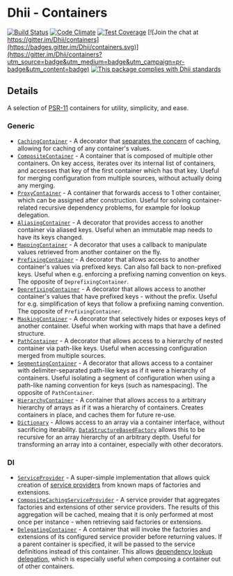 # Dhii - Containers

[![Build Status](https://travis-ci.org/Dhii/containers.svg?branch=master)](https://travis-ci.org/Dhii/containers)
[![Code Climate](https://codeclimate.com/github/Dhii/containers/badges/gpa.svg)](https://codeclimate.com/github/Dhii/containers)
[![Test Coverage](https://codeclimate.com/github/Dhii/containers/badges/coverage.svg)](https://codeclimate.com/github/Dhii/containers/coverage)
[![Join the chat at https://gitter.im/Dhii/containers](https://badges.gitter.im/Dhii/containers.svg)](https://gitter.im/Dhii/containers?utm_source=badge&utm_medium=badge&utm_campaign=pr-badge&utm_content=badge)
[![This package complies with Dhii standards](https://img.shields.io/badge/Dhii-Compliant-green.svg?style=flat-square)][Dhii]

## Details
A selection of [PSR-11][] containers for utility, simplicity, and ease.

### Generic
- [`CachingContainer`][] - A decorator that [separates the concern][SoC] of caching, allowing for caching of any container's values.
- [`CompositeContainer`][] - A container that is composed of multiple other containers. On key access, iterates over its internal list of containers, and accesses that key of the first container which has that key. Useful for merging configuration from multiple sources, without actually doing any merging.
- [`ProxyContainer`][] - A container that forwards access to 1 other container, which can be assigned after construction. Useful for solving container-related recursive dependency problems, for example for lookup delegation.
- [`AliasingContainer`][] - A decorator that provides access to another container via aliased keys. Useful when an immutable map needs to have its keys changed.
- [`MappingContainer`][] - A decorator that uses a callback to manipulate values retrieved from another container on the fly.
- [`PrefixingContainer`][] - A decorator that allows access to another container's values via prefixed keys. Can also fall back to non-prefixed keys. Useful when e.g. enforcing a prefixing naming convention on keys. The opposite of `DeprefixingContainer`.
- [`DeprefixingContainer`][] - A decorator that allows access to another container's values that have prefixed keys - without the prefix. Useful for e.g. simplification of keys that follow a prefixiing naming convention. The opposite of `PrefixingContainer`.
- [`MaskingContainer`][] - A decorator that selectively hides or exposes keys of another container. Useful when working with maps that have a defined structure.
- [`PathContainer`][] - A decorator that allows access to a hierarchy of nested container via path-like keys. Useful when accessing configuration merged from multiple sources.
- [`SegmentingContainer`][] - A decorator that allows access to a container with delimiter-separated path-like keys as if it were a hierarchy of containers. Useful isolating a segment of configuration when using a path-like naming convention for keys (such as namespacing). The opposite of `PathContainer`.
- [`HierarchyContainer`][] - A container that allows access to a arbitrary hierarchy of arrays as if it was a hierarchy of containers. Creates containers in place, and caches them for future re-use.
- [`Dictionary`][] - Allows access to an array via a container interface, without sacrificing iterability. [`DataStructureBasedFactory`][] allows this to be recursive for an array hierarchy of an arbitrary depth. Useful for transforming an array into a container, especially with other decorators.

### DI
- [`ServiceProvider`][] - A super-simple implementation that allows quick creation of  [service providers][Service Provider] from known maps of factories and extensions.
- [`CompositeCachingServiceProvider`][] - A service provider that aggregates factories and extensions of other service providers. The results of this aggregation will be cached, meaing that it is only performed at most once per instance - when retrieving said factories or extensions.
- [`DelegatingContainer`][] - A container that will invoke the factories and extensions of its configured service provider before returning values. If a parent container is specified, it will be passed to the service definitions instead of this container. This allows [dependency lookup delegation][DDL], which is especially useful when composing a container out of other containers.


[Service Provider]: https://github.com/container-interop/service-provider/
[Dhii]: https://github.com/Dhii/dhii
[PSR-11]: https://github.com/php-fig/fig-standards/blob/master/accepted/PSR-11-container.md
[SoC]: https://dev.to/xedinunknown/separation-of-concerns-3e7d

[`ServiceProvider`]: https://github.com/Dhii/containers/blob/develop/src/ServiceProvider.php
[`CompositeCachingServiceProvider`]: https://github.com/Dhii/containers/blob/develop/src/CompositeCachingServiceProvider.php
[`DelegatingContainer`]: https://github.com/Dhii/containers/blob/develop/src/DelegatingContainer.php
[`CachingContainer`]: https://github.com/Dhii/containers/blob/develop/src/CachingContainer.php
[`CompositeContainer`]: https://github.com/Dhii/containers/blob/develop/src/CompositeContainer.php
[`ProxyContainer`]: https://github.com/Dhii/containers/blob/develop/src/ProxyContainer.php
[`AliasingContainer`]: https://github.com/Dhii/containers/blob/develop/src/AliasingContainer.php
[`MappingContainer`]: https://github.com/Dhii/containers/blob/develop/src/MappingContainer.php
[`PrefixingContainer`]: https://github.com/Dhii/containers/blob/develop/src/PrefixingContainer.php
[`DeprefixingContainer`]: https://github.com/Dhii/containers/blob/develop/src/DeprefixingContainer.php
[`MaskingContainer`]: https://github.com/Dhii/containers/blob/develop/src/MaskingContainer.php
[`PathContainer`]: https://github.com/Dhii/containers/blob/develop/src/PathContainer.php
[`SegmentingContainer`]: https://github.com/Dhii/containers/blob/develop/src/SegmentingContainer.php
[`HierarchyContainer`]: https://github.com/Dhii/containers/blob/develop/src/HierarchyContainer.php
[`Dictionary`]: https://github.com/Dhii/containers/blob/develop/src/Dictionary.php
[`DataStructureBasedFactory`]: https://github.com/Dhii/containers/blob/develop/src/DataStructureBasedFactory.php

[DDL]: https://thecodingmachine.io/psr-11-an-in-depth-view-at-the-delegate-lookup-feature
